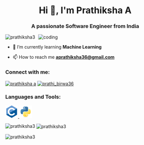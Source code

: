 <h1 align="center">Hi 👋, I'm Prathiksha A</h1>
<h3 align="center">A passionate Software Engineer from India</h3>
<img align="right" alt="coding" width="400" src="https://media.tenor.com/S59bPkT0pqcAAAAC/programming.gif">

<p align="left"> <img src="https://komarev.com/ghpvc/?username=prathiksha3&label=Profile%20views&color=0e75b6&style=flat" alt="prathiksha3" /> </p>

- 🌱 I’m currently learning **Machine Learning**

- 📫 How to reach me **aprathiksha36@gmail.com**

<h3 align="left">Connect with me:</h3>
<p align="left">
<a href="https://linkedin.com/in/prathiksha a" target="blank"><img align="center" src="https://raw.githubusercontent.com/rahuldkjain/github-profile-readme-generator/master/src/images/icons/Social/linked-in-alt.svg" alt="prathiksha a" height="30" width="40" /></a>
<a href="https://instagram.com/prathi_birwa36" target="blank"><img align="center" src="https://raw.githubusercontent.com/rahuldkjain/github-profile-readme-generator/master/src/images/icons/Social/instagram.svg" alt="prathi_birwa36" height="30" width="40" /></a>
</p>

<h3 align="left">Languages and Tools:</h3>
<p align="left"> <a href="https://www.cprogramming.com/" target="_blank" rel="noreferrer"> <img src="https://raw.githubusercontent.com/devicons/devicon/master/icons/c/c-original.svg" alt="c" width="40" height="40"/> </a> <a href="https://www.python.org" target="_blank" rel="noreferrer"> <img src="https://raw.githubusercontent.com/devicons/devicon/master/icons/python/python-original.svg" alt="python" width="40" height="40"/> </a> </p>

<p><img align="left" src="https://github-readme-stats.vercel.app/api/top-langs?username=prathiksha3&show_icons=true&locale=en&layout=compact" alt="prathiksha3" /></p>

<p>&nbsp;<img align="center" src="https://github-readme-stats.vercel.app/api?username=prathiksha3&show_icons=true&locale=en" alt="prathiksha3" /></p>

<p><img align="center" src="https://github-readme-streak-stats.herokuapp.com/?user=prathiksha3&" alt="prathiksha3" /></p>
